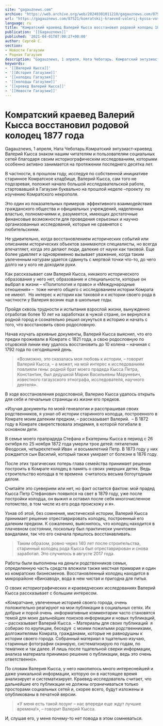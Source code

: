 ```yaml
---
site: "gagauznews.com"
archive: "https://web.archive.org/web/20240301011210/gagauznews.com/87521/komratskij-kraeved-valerij-kyssa-vosstanovil-rodovoj-kolodets-1877-goda.html"
url: "https://gagauznews.com/87521/komratskij-kraeved-valerij-kyssa-vosstanovil-rodovoj-kolodets-1877-goda.html"
language: ru
title: "Комратский краевед Валерий Кысса восстановил родовой колодец 1877 года"
publication: '[[Gagauznews]]'
published: '2021-04-01T07:00:27+00:00'
author: Сергей С.
section:
- Новости Гагаузии
- Родная Гагаузия
description: "Gagauznews, 1 апреля, Ната Чеботарь. Комратский энтузиаст-краевед Валерий Кысса знаком нашим читателям и пользователям социальных сетей благодаря своим историографическим исследованиям, которыми особенно активно занимается на протяжении последнего десятка лет. В частности, в прошлом году, исследуя по собственной инициативе старинное Комратское кладбище, Валерий Кысса, сам того не подозревая, положил начало большой исследовательской работе, стартовавшей в Гагаузии буквально на прошлой неделе – проекту по изучению Комратского некрополя. Это один из показательных примеров эффективного взаимодействия гражданского общества и официальных учреждений, наделенных властью, полномочиями и, разумеется, имеющих достаточные финансовые возможности для проведения серьезных и научно организованных исследований, которые не сравнятся с любительскими. Не удивительно, […]"
keywords:
- '[[Валерий Кысса]]'
- '[[История Гагаузии]]'
- '[[колодец Гагаузия]]'
- '[[колодцы Гагаузии]]'
- '[[кревед Валерий Кысса]]'
- '[[Новости Гагаузии]]'
---
```


# Комратский краевед Валерий Кысса восстановил родовой колодец 1877 года

Gagauznews, 1 апреля, Ната Чеботарь.Комратский энтузиаст-краевед Валерий Кысса знаком нашим читателям и пользователям социальных сетей благодаря своим историографическим исследованиям, которыми особенно активно занимается на протяжении последнего десятка лет.

В частности, в прошлом году, исследуя по собственной инициативе старинное Комратское кладбище, Валерий Кысса, сам того не подозревая, положил начало большой исследовательской работе, стартовавшей в Гагаузии буквально на прошлой неделе –проекту  по изучению Комратского некрополя.

Это один из показательных примеров  эффективного взаимодействия гражданского общества и официальных учреждений, наделенных властью, полномочиями и, разумеется, имеющих достаточные финансовые возможности для проведения серьезных и научно организованных исследований, которые не сравнятся с любительскими.

Не удивительно, когда восстановлением исторических событий или описанием исторических объектов занимаются специалисты, но всегда впечатляет, когда это делают люди, далекие от науки как таковой. Еще более удивляет и одновременно вызывает уважение, когда таким увлеченным натурам удается сдвинуть с мертвой точки что-то, до чего долго ни у кого не доходили руки.

Как рассказывает сам Валерий Кысса, никакого исторического образования у него нет, образование и специальности, которые он выбрал в жизни – «Политология и право» и «Международные отношения» –  тоже ничего общего с исследованием истории Комрата не имеют.  Но интерес к истории как таковой и к истории своего рода в частности у Валерия возник еще в школьные годы.

Пройдя сквозь трудности и испытания взрослой жизни, вынужденно отработав более 10 лет на заработках в чужой стране, он вернулся в родной город и сознательно решил окунуться в историю и начать с того, что восстановить свою родословную.

Начав изучать архивные документы, Валерий Кысса выяснил, что его предки проживали в Комрате с 1821 года, а свою родословную по отцовской линии ему удалось восстановить до 10 колена – начиная с 1792 года по сегодняшний день.

> «Возможно, это сказалась моя любовь к истории, – говорит Валерий Кысса, – а может, на мой интерес к исследованиям повлияли гены: родной брат моего прадеда Кысса Петра, Константин, был дедушкой Марии Васильевны Маруневич, известного гагаузского этнографа, исследователя, научного деятеля».

В ходе восстановления родословной, Валерию Кысса удалось открыть для себя и печальные страницы из жизни его предков.

«Изучая документы по моей генеалогии и расспрашивая своих родственников, я узнал об истории старинного колодца, построенного в Комрате моим далеким предком, – рассказывает Валерий.  – В 1872 году в Комрате свирепствовала эпидемия, в которой погибали в основном дети.

В семье моего прапрадеда Стефана и Екатерины Кысса в период с 26 октября по 25 ноября 1872 года умерли трое детей: пятилетняя Феодосия, четырехлетний Иван  и восьмилетний Петр. В 1873 году у них рождается сын Василий, который также умирает от болезни в 1876 году.

После этих трагических потерь глава семейства принимает решение построить в Комрате колодец в память о своих умерших детях. Ведь строительство колодца в те времена  считалось весьма богоугодным делом.

Считайте это суеверием или нет, но факт остается фактом: мой прадед Кысса Петр Стефанович появился на свет в 1879 году, уже после постройки колодца, он выжил и оставил после себя многочисленное потомство, в том числе из его рода происхожу и я».

Узнав об этой, без сомнения, мистической истории, Валерий Кысса принимает решение отреставрировать колодец, построенный его далеким предком. К сожалению, выяснилось, что колодец находится в плачевном состоянии, поскольку был практически уничтожен вандалами, так что его сначала пришлось восстанавливать.

> Таким образом, ровно через 140 лет после строительства, старинный колодец рода Кысса был отреставрирован и снова заработал. Это случилось в августе 2017 года.

Работы были выполнены на деньги родственников семьи, определенную часть средств вложили также местная примария и один из комратских бизнесменов. Восстановленный колодец находится в микрорайоне «Винзавод», вода в нем чистая и пригодна для питья.

О своих историографических и краеведческих исследованиях Валерий Кысса рассказывает с большим интересом.

«Комратчане, увлеченные историей своего города, очень положительно реагируют на мои публикации в социальных сетях. Их добрые и порой очень  информативные комментарии часто становятся темой для моих дальнейших поисков информации и новых публикаций, – рассказывает Валерий Кысса. – Материалы для своих публикаций  я собираю по крупицам, беседуя  с моими пожилыми родственниками, долгожителями Комрата, гражданами, которые не равнодушны к истории своего города. Собранный материал я тщательно изучаю, старинные фотографии сканирую, систематизирую по годам, по тематике и так далее. И лишь после тщательной сверки информации, анализа материала принимаю решение о публикации, ведь это очень ответственно».

По словам Валерия Кысса, у него накопилось много интереснейшей и даже уникальной информации, которую он в настоящее время анализирует и систематизирует. Краевед-исследователь считает, что дальнейшие его публикации не должны ограничиваться только просторами социальных сетей и, скорее всего, будут изложены и опубликованы в печатной версии.

> «У меня есть такой лозунг – нас впереди еще ждут лучшие времена!», – говорит Валерий Кысса.

И, слушая его, у меня почему-то нет повода в этом сомневаться.